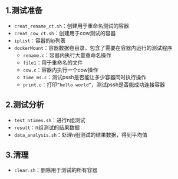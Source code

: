 ## 1.测试准备

* `creat_rename_ct.sh`：创建用于重命名测试的容器
* `creat_cow_ct.sh`：创建用于cow测试的容器
* `iplist`：容器的ip列表
* `dockerMount`：容器数据卷目录，包含了需要在容器内运行的测试程序
  * `rename.c`：容器内执行大量重命名操作
  * `file1`：用于重命名的文件
  * `cow.c`：容器内执行一个cow操作
  * `time_ms.c`：测试pssh是否能让多少容器同时执行操作
  * `print.c`：打印`“hello world”`，测试pssh是否能成功连接容器

## 2.测试分析

* `test_ntimes.sh`：进行n组测试
* `result`：n组测试的结果数据
* `data_analysis.sh`：处理n组测试的结果数据，得到平均值

## 3.清理

* `clear.sh`：删除用于测试的所有容器
